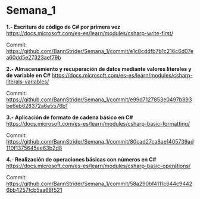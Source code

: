 # Semana_1

**1.- Escritura de código de C# por primera vez** https://docs.microsoft.com/es-es/learn/modules/csharp-write-first/

Commit: https://github.com/BannStrider/Semana_1/commit/e1c8cddfb7b1c216c6d07ea60dd5e27323aef79b


**2.- Almacenamiento y recuperación de datos mediante valores literales y de variable en C#** https://docs.microsoft.com/es-es/learn/modules/csharp-literals-variables/

Commit: https://github.com/BannStrider/Semana_1/commit/e99d7127853e0497b893be6eb628372a6e5576b1


**3.- Aplicación de formato de cadena básico en C#** https://docs.microsoft.com/es-es/learn/modules/csharp-basic-formatting/

Commit: https://github.com/BannStrider/Semana_1/commit/80cad27ca8ae1405739ad110f1375645ee63b2d8



**4.- Realización de operaciones básicas con números en C#** https://docs.microsoft.com/es-es/learn/modules/csharp-basic-operations/

Commit: https://github.com/BannStrider/Semana_1/commit/58a290bf4111c644c94426bb4257fcb5aa68f521

